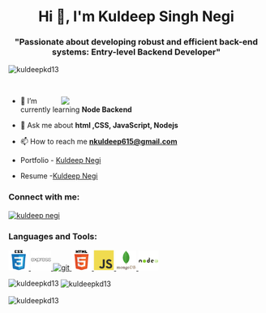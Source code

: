 <h1 align="center">Hi 👋, I'm Kuldeep Singh Negi</h1>
<h3 align="center">"Passionate about developing robust and efficient back-end systems: Entry-level Backend Developer"</h3>

<p align="left"> <img src="https://komarev.com/ghpvc/?username=kuldeepkd13&label=Profile%20views&color=0e75b6&style=flat" alt="kuldeepkd13" /> </p>

<p align="left"> <a href="https://twitter.com/" target="blank"><img src="https://img.shields.io/twitter/follow/?logo=twitter&style=for-the-badge" alt="" /></a> </p>

<img align="right" width="400" src="https://cdn.dribbble.com/users/1162077/screenshots/3848914/programmer.gif">

- 🌱 I’m currently learning **Node Backend**

- 💬 Ask me about **html ,CSS, JavaScript, Nodejs**

- 📫 How to reach me **nkuldeep615@gmail.com**

- <p>Portfolio - <a href="https://kuldeepkd13.github.io/">Kuldeep Negi</a></p>

- <p>Resume -<a href="https://drive.google.com/file/d/1Ql_0Fl-FCuh2_o2XGw5mAtExCJc1b6Ro/view?usp=sharing">Kuldeep Negi</a></p>

<h3 align="left">Connect with me:</h3>
<p align="left">
<a href="https://linkedin.com/in/kuldeep negi" target="blank"><img align="center" src="https://raw.githubusercontent.com/rahuldkjain/github-profile-readme-generator/master/src/images/icons/Social/linked-in-alt.svg" alt="kuldeep negi" height="30" width="40" /></a>
</p>

<h3 align="left">Languages and Tools:</h3>
<p align="left"> <a href="https://www.w3schools.com/css/" target="_blank" rel="noreferrer"> <img src="https://raw.githubusercontent.com/devicons/devicon/master/icons/css3/css3-original-wordmark.svg" alt="css3" width="40" height="40"/> </a> <a href="https://expressjs.com" target="_blank" rel="noreferrer"> <img src="https://raw.githubusercontent.com/devicons/devicon/master/icons/express/express-original-wordmark.svg" alt="express" width="40" height="40"/> </a> <a href="https://git-scm.com/" target="_blank" rel="noreferrer"> <img src="https://www.vectorlogo.zone/logos/git-scm/git-scm-icon.svg" alt="git" width="40" height="40"/> </a> <a href="https://www.w3.org/html/" target="_blank" rel="noreferrer"> <img src="https://raw.githubusercontent.com/devicons/devicon/master/icons/html5/html5-original-wordmark.svg" alt="html5" width="40" height="40"/> </a> <a href="https://developer.mozilla.org/en-US/docs/Web/JavaScript" target="_blank" rel="noreferrer"> <img src="https://raw.githubusercontent.com/devicons/devicon/master/icons/javascript/javascript-original.svg" alt="javascript" width="40" height="40"/> </a> <a href="https://www.mongodb.com/" target="_blank" rel="noreferrer"> <img src="https://raw.githubusercontent.com/devicons/devicon/master/icons/mongodb/mongodb-original-wordmark.svg" alt="mongodb" width="40" height="40"/> </a> <a href="https://nodejs.org" target="_blank" rel="noreferrer"> <img src="https://raw.githubusercontent.com/devicons/devicon/master/icons/nodejs/nodejs-original-wordmark.svg" alt="nodejs" width="40" height="40"/> </a> </p>

<p><img align="left" src="https://github-readme-stats.vercel.app/api/top-langs?username=kuldeepkd13&show_icons=true&locale=en&layout=compact" alt="kuldeepkd13" /></p>

<p>&nbsp;<img align="center" src="https://github-readme-stats.vercel.app/api?username=kuldeepkd13&show_icons=true&locale=en" alt="kuldeepkd13" /></p>

<p><img align="center" src="https://github-readme-streak-stats.herokuapp.com/?user=kuldeepkd13&" alt="kuldeepkd13" /></p>
